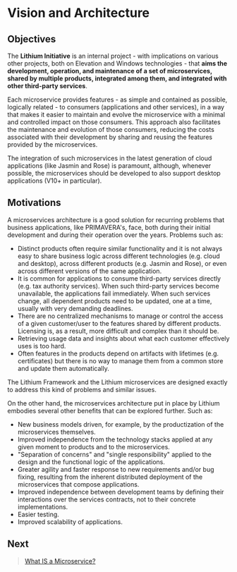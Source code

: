 # Vision and Architecture

## Objectives

The **Lithium Initiative** is an internal project - with implications on various other projects, both on Elevation and Windows technologies - that **aims the development, operation, and maintenance of a set of microservices, shared by multiple products, integrated among them, and integrated with other third-party services**.

Each microservice provides features - as simple and contained as possible, logically related - to consumers (applications and other services), in a way that makes it easier to maintain and evolve the microservice with a minimal and controlled impact on those consumers. This approach also facilitates the maintenance and evolution of those consumers, reducing the costs associated with their development by sharing and reusing the features provided by the microservices.

The integration of such microservices in the latest generation of cloud applications (like Jasmin and Rose) is paramount, although, whenever possible, the microservices should be developed to also support desktop applications (V10+ in particular).

## Motivations

A microservices architecture is a good solution for recurring problems that business applications, like PRIMAVERA's, face, both during their initial development and during their operation over the years. Problems such as:

- Distinct products often require similar functionality and it is not always easy to share business logic across different technologies (e.g. cloud and desktop), across different products (e.g. Jasmin and Rose), or even across different versions of the same application.
- It is common for applications to consume third-party services directly (e.g. tax authority services). When such third-party services become unavailable, the applications fail immediately. When such services change, all dependent products need to be updated, one at a time, usually with very demanding deadlines.
- There are no centralized mechanisms to manage or control the access of a given customer/user to the features shared by different products. Licensing is, as a result, more difficult and complex than it should be.
- Retrieving usage data and insights about what each customer effectively uses is too hard.
- Often features in the products depend on artifacts with lifetimes (e.g. certificates) but there is no way to manage them from a common store and update them automatically.

The Lithium Framework and the Lithium microservices are designed exactly to address this kind of problems and similar issues.

On the other hand, the microservices architecture put in place by Lithium embodies several other benefits that can be explored further. Such as:

- New business models driven, for example, by the productization of the microservices themselves.
- Improved independence from the technology stacks applied at any given moment to products and to the microservices.
- "Separation of concerns" and "single responsibility" applied to the design and the functional logic of the applications.
- Greater agility and faster response to new requirements and/or bug fixing, resulting from the inherent distributed deployment of the microservices that compose applications.
- Improved independence between development teams by defining their interactions over the services contracts, not to their concrete implementations.
- Easier testing.
- Improved scalability of applications.

## Next

> [What IS a Microservice?](./1-what-is-a-microservice.md)
